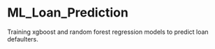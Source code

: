 # ML_Loan_Prediction
Training xgboost and random forest regression models to predict loan defaulters.
